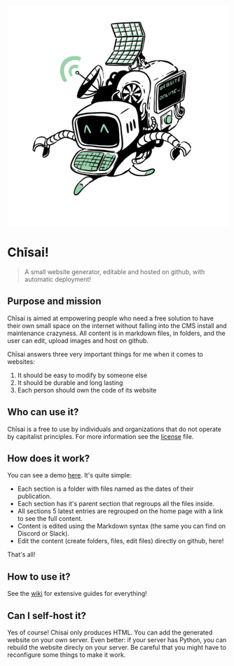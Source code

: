 ![Chisai logo](medias/50B4D5E9-1B5E-4F08-AABF-80B3DFA32A18.jpeg)

# Chīsai!

> A small website generator, editable and hosted on github, with automatic deployment!

## Purpose and mission

Chīsai is aimed at empowering people who need a free solution to have their own small space on the internet without falling into the CMS install and maintenance crazyness. All content is in markdown files, in folders, and the user can edit, upload images and host on github.

Chīsai answers three very important things for me when it comes to websites:

1. It should be easy to modify by someone else
2. It should be durable and long lasting
3. Each person should own the code of its website

## Who can use it?

Chīsai is a free to use by individuals and organizations that do not operate by capitalist principles. For more information see the [license](LICENSE) file.

## How does it work?

You can see a demo [here](https://thomasorus.github.io/Chisai/). It's quite simple:

- Each section is a folder with files named as the dates of their publication.
- Each section has it's parent section that regroups all the files inside.
- All sections 5 latest entries are regrouped on the home page with a link to see the full content.
- Content is edited using the Markdown syntax (the same you can find on Discord or Slack).
- Edit the content (create folders, files, edit files) directly on github, here!

That's all!

## How to use it?

See the [wiki](https://github.com/Thomasorus/Chisai/wiki) for extensive guides for everything!

## Can I self-host it?

Yes of course! Chisai only produces HTML. You can add the generated website on your own server. Even better: if your server has Python, you can rebuild the website direcly on your server. Be careful that you might have to reconfigure some things to make it work.
